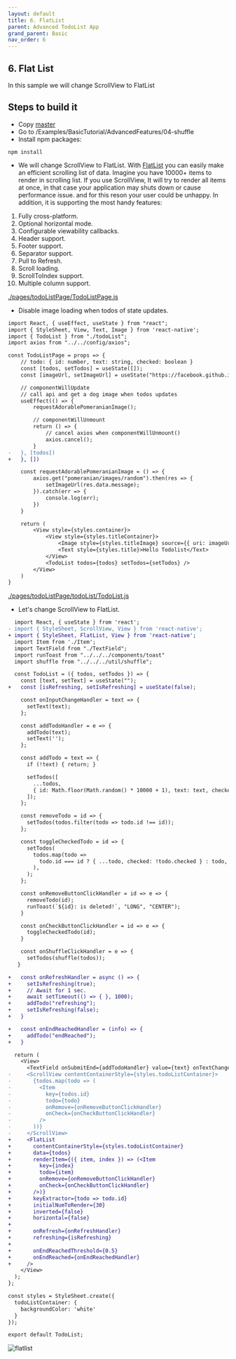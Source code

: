 ```yaml
---
layout: default
title: 6. FlatList
parent: Advanced TodoList App
grand_parent: Basic
nav_order: 6
---
```

## 6. Flat List
In this sample we will change ScrollView to FlatList

## Steps to build it
* Copy [master](https://github.com/JeffGuKang/react-native-tutorial)
* Go to /Examples/BasicTutorial/AdvancedFeatures/04-shuffle
* Install npm packages:
```
npm install 
```

* We will change ScrollView to FlatList.
With [FlatList](https://facebook.github.io/react-native/docs/flatlist) you can easily make an efficient scrolling list of data. Imagine you have 10000+ items to render in scrolling list. If you use ScrollView, It will try to render all items at once, in that case your application may shuts down or cause performance issue. and for this reson your user could be unhappy.
In addition, it is supporting the most handy features:
1. Fully cross-platform.
2. Optional horizontal mode.
3. Configurable viewability callbacks.
4. Header support.
5. Footer support.
6. Separator support.
7. Pull to Refresh.
8. Scroll loading.
9. ScrollToIndex support.
10. Multiple column support.

[./pages/todoListPage/TodoListPage.js](https://github.com/JeffGuKang/react-native-tutorial/blob/c9b24deacfccb812259fc26ec1eda23a97e1dec1/Examples/BasicTutorial/AdvancedFeatures/06-flatlist/pages/todoListPage/TodoListPage.js)
* Disable image loading when todos of state updates.
```diff
import React, { useEffect, useState } from "react";
import { StyleSheet, View, Text, Image } from 'react-native';
import { TodoList } from "./todoList";
import axios from "../../config/axios";

const TodoListPage = props => {
    // todo: { id: number, text: string, checked: boolean }
    const [todos, setTodos] = useState([]);
    const [imageUrl, setImageUrl] = useState("https://facebook.github.io/react-native/img/tiny_logo.png");

    // componentWillUpdate
    // call api and get a dog image when todos updates
    useEffect(() => {
        requestAdorablePomeranianImage();

        // componentWillUnmount
        return () => {
            // cancel axios when componentWillUnmount()
            axios.cancel();
        }
-   }, [todos])
+   }, [])

    const requestAdorablePomeranianImage = () => {
        axios.get("pomeranian/images/random").then(res => {
            setImageUrl(res.data.message);
        }).catch(err => {
            console.log(err);
        })
    }

    return (
        <View style={styles.container}>
            <View style={styles.titleContainer}>
                <Image style={styles.titleImage} source={{ uri: imageUrl }} />
                <Text style={styles.title}>Hello Todolist</Text>
            </View>
            <TodoList todos={todos} setTodos={setTodos} />
        </View>
    )
}
```

[./pages/todoListPage/todoList/TodoList.js]()
* Let's change ScrollView to FlatList.
```diff
  import React, { useState } from 'react';
- import { StyleSheet, ScrollView, View } from 'react-native';
+ import { StyleSheet, FlatList, View } from 'react-native';
  import Item from './Item';
  import TextField from "./TextField";
  import runToast from "../../../components/toast"
  import shuffle from "../../../util/shuffle";

  const TodoList = ({ todos, setTodos }) => {
    const [text, setText] = useState("");
+   const [isRefreshing, setIsRefreshing] = useState(false);

    const onInputChangeHandler = text => {
      setText(text);
    };

    const addTodoHandler = e => {
      addTodo(text);
      setText('');
    };

    const addTodo = text => {
      if (!text) { return; }

      setTodos([
        ...todos,
        { id: Math.floor(Math.random() * 10000 + 1), text: text, checked: false },
      ]);
    };

    const removeTodo = id => {
      setTodos(todos.filter(todo => todo.id !== id));
    };

    const toggleCheckedTodo = id => {
      setTodos(
        todos.map(todo =>
          todo.id === id ? { ...todo, checked: !todo.checked } : todo,
        ),
      );
    };

    const onRemoveButtonClickHandler = id => e => {
      removeTodo(id);
      runToast(`${id}: is deleted!`, "LONG", "CENTER");
    }

    const onCheckButtonClickHandler = id => e => {
      toggleCheckedTodo(id);
    }

    const onShuffleClickHandler = e => {
      setTodos(shuffle(todos));
   }

+   const onRefreshHandler = async () => {
+     setIsRefreshing(true);
+     // Await for 1 sec.
+     await setTimeout(() => { }, 1000);
+     addTodo("refreshing");
+     setIsRefreshing(false);
+   }

+   const onEndReachedHandler = (info) => {
+     addTodo("endReached");
+   }

  return (
    <View>
      <TextField onSubmitEnd={addTodoHandler} value={text} onTextChange={onInputChangeHandler} onShuffleClick={onShuffleClickHandler} />
-     <ScrollView contentContainerStyle={styles.todoListContainer}>
-       {todos.map(todo => (
-         <Item
-           key={todos.id}
-           todo={todo}
-           onRemove={onRemoveButtonClickHandler}
-           onCheck={onCheckButtonClickHandler}
-         />
-       ))}
-     </ScrollView>
+     <FlatList
+       contentContainerStyle={styles.todoListContainer}
+       data={todos}
+       renderItem={({ item, index }) => (<Item
+         key={index}
+         todo={item}
+         onRemove={onRemoveButtonClickHandler}
+         onCheck={onCheckButtonClickHandler}
+       />)}
+       keyExtractor={todo => todo.id}
+       initialNumToRender={30}
+       inverted={false}
+       horizontal={false}
+
+       onRefresh={onRefreshHandler}
+       refreshing={isRefreshing}
+
+       onEndReachedThreshold={0.5}
+       onEndReached={onEndReachedHandler}
+     />
    </View>
  );
};

const styles = StyleSheet.create({
  todoListContainer: {
    backgroundColor: 'white'
  }
});

export default TodoList;
```

![](../images/flatlist.gif "flatlist")

